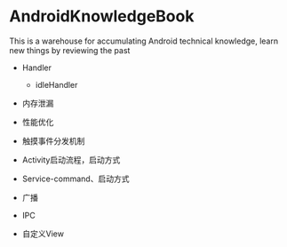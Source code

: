 # AndroidKnowledgeBook
This is a warehouse for accumulating Android technical knowledge, learn new things by reviewing the past

 - Handler

     - idleHandler
 - 内存泄漏

 - 性能优化

 - 触摸事件分发机制

 - Activity启动流程，启动方式

 - Service-command、启动方式

 - 广播

 - IPC

 - 自定义View
